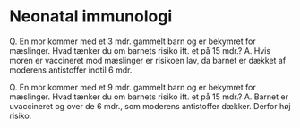 # Neonatal immunologi
Q. En mor kommer med et 3 mdr. gammelt barn og er bekymret for mæslinger. Hvad tænker du om barnets risiko ift. et på 15 mdr.?
A. Hvis moren er vaccineret mod mæslinger er risikoen lav, da barnet er dækket af moderens antistoffer indtil 6 mdr.

Q. En mor kommer med et 9 mdr. gammelt barn og er bekymret for mæslinger. Hvad tænker du om barnets risiko ift. et på 15 mdr.?
A. Barnet er uvaccineret og over de 6 mdr., som moderens antistoffer dækker. Derfor høj risiko.

<!-- #anki/tag/med/Immunology -->

<!-- {BearID:46B656B4-D4C5-4DCC-9580-31F4A7D36BCC-13688-0000BC808394934A} -->
